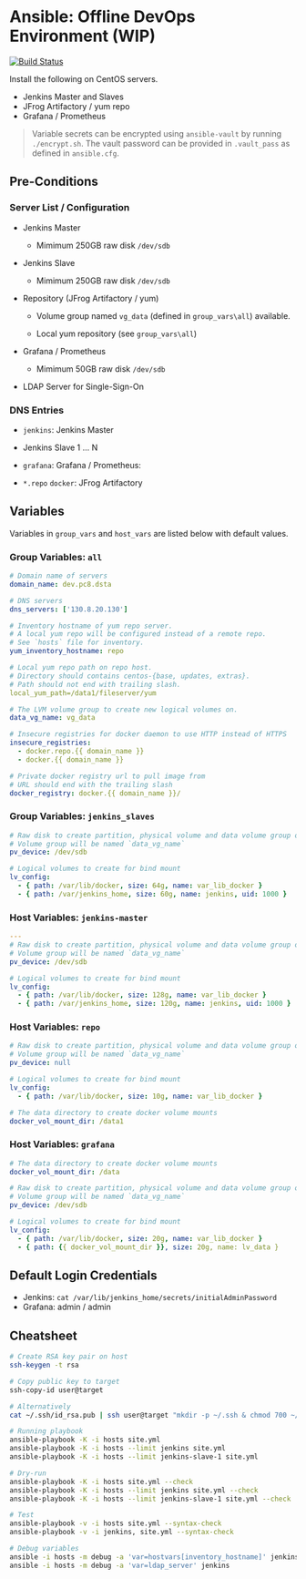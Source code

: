 # Ansible: Offline DevOps Environment (WIP)

[![Build Status](https://travis-ci.org/deskoh/devops-ansible.svg?branch=master)](https://travis-ci.org/deskoh/devops-ansible)

Install the following on CentOS servers.

* Jenkins Master and Slaves
* JFrog Artifactory / yum repo
* Grafana / Prometheus

> Variable secrets can be encrypted using `ansible-vault` by running `./encrypt.sh`. The vault password can be provided in `.vault_pass` as defined in `ansible.cfg`.

## Pre-Conditions

### Server List / Configuration

* Jenkins Master

  * Mimimum 250GB raw disk `/dev/sdb`

* Jenkins Slave

  * Mimimum 250GB raw disk `/dev/sdb`

* Repository (JFrog Artifactory / yum)

  * Volume group named `vg_data` (defined in `group_vars\all`) available.

  * Local yum repository (see `group_vars\all`)

* Grafana / Prometheus

  * Mimimum 50GB raw disk `/dev/sdb`

* LDAP Server for Single-Sign-On

### DNS Entries

* `jenkins`: Jenkins Master

* Jenkins Slave 1 ... N

* `grafana`: Grafana / Prometheus: 

* `*.repo` `docker`: JFrog Artifactory

## Variables

 Variables in `group_vars` and `host_vars` are listed below with default values.

### Group Variables: `all`

```yml
# Domain name of servers
domain_name: dev.pc8.dsta

# DNS servers
dns_servers: ['130.8.20.130']

# Inventory hostname of yum repo server.
# A local yum repo will be configured instead of a remote repo.
# See `hosts` file for inventory.
yum_inventory_hostname: repo

# Local yum repo path on repo host.
# Directory should contains centos-{base, updates, extras}.
# Path should not end with trailing slash.
local_yum_path=/data1/fileserver/yum

# The LVM volume group to create new logical volumes on.
data_vg_name: vg_data

# Insecure registries for docker daemon to use HTTP instead of HTTPS
insecure_registries:
  - docker.repo.{{ domain_name }}
  - docker.{{ domain_name }}

# Private docker registry url to pull image from
# URL should end with the trailing slash
docker_registry: docker.{{ domain_name }}/
```

### Group Variables: `jenkins_slaves`

```yml
# Raw disk to create partition, physical volume and data volume group on.
# Volume group will be named `data_vg_name`
pv_device: /dev/sdb

# Logical volumes to create for bind mount
lv_config:
  - { path: /var/lib/docker, size: 64g, name: var_lib_docker }
  - { path: /var/jenkins_home, size: 60g, name: jenkins, uid: 1000 }
```

### Host Variables: `jenkins-master`

```yml
---
# Raw disk to create partition, physical volume and data volume group on.
# Volume group will be named `data_vg_name`
pv_device: /dev/sdb

# Logical volumes to create for bind mount
lv_config:
  - { path: /var/lib/docker, size: 128g, name: var_lib_docker }
  - { path: /var/jenkins_home, size: 120g, name: jenkins, uid: 1000 }

```

### Host Variables: `repo`

```yml
# Raw disk to create partition, physical volume and data volume group on.
# Volume group will be named `data_vg_name`
pv_device: null

# Logical volumes to create for bind mount
lv_config:
  - { path: /var/lib/docker, size: 10g, name: var_lib_docker }

# The data directory to create docker volume mounts
docker_vol_mount_dir: /data1
```

### Host Variables: `grafana`

```yml
# The data directory to create docker volume mounts
docker_vol_mount_dir: /data

# Raw disk to create partition, physical volume and data volume group on.
# Volume group will be named `data_vg_name`
pv_device: /dev/sdb

# Logical volumes to create for bind mount
lv_config:
  - { path: /var/lib/docker, size: 20g, name: var_lib_docker }
  - { path: {{ docker_vol_mount_dir }}, size: 20g, name: lv_data }
```

## Default Login Credentials

* Jenkins: `cat /var/lib/jenkins_home/secrets/initialAdminPassword`
* Grafana: admin / admin

## Cheatsheet

```sh
# Create RSA key pair on host
ssh-keygen -t rsa

# Copy public key to target
ssh-copy-id user@target

# Alternatively
cat ~/.ssh/id_rsa.pub | ssh user@target "mkdir -p ~/.ssh & chmod 700 ~/.ssh && cat >> ~/.ssh/authorized_keys"

# Running playbook
ansible-playbook -K -i hosts site.yml
ansible-playbook -K -i hosts --limit jenkins site.yml
ansible-playbook -K -i hosts --limit jenkins-slave-1 site.yml

# Dry-run
ansible-playbook -K -i hosts site.yml --check
ansible-playbook -K -i hosts --limit jenkins site.yml --check
ansible-playbook -K -i hosts --limit jenkins-slave-1 site.yml --check

# Test
ansible-playbook -v -i hosts site.yml --syntax-check
ansible-playbook -v -i jenkins, site.yml --syntax-check

# Debug variables
ansible -i hosts -m debug -a 'var=hostvars[inventory_hostname]' jenkins
ansible -i hosts -m debug -a 'var=ldap_server' jenkins
```
